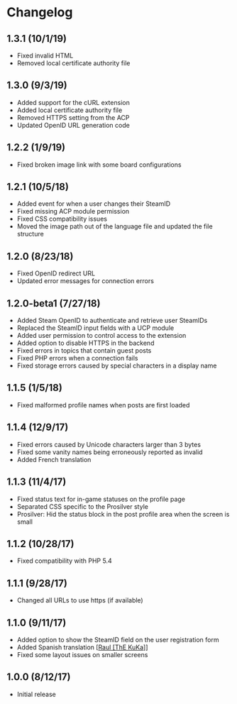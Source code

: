 # Changelog

## 1.3.1 (10/1/19)

* Fixed invalid HTML
* Removed local certificate authority file

## 1.3.0 (9/3/19)

* Added support for the cURL extension
* Added local certificate authority file
* Removed HTTPS setting from the ACP
* Updated OpenID URL generation code

## 1.2.2 (1/9/19)

* Fixed broken image link with some board configurations

## 1.2.1 (10/5/18)

* Added event for when a user changes their SteamID
* Fixed missing ACP module permission
* Fixed CSS compatibility issues
* Moved the image path out of the language file and updated the file structure

## 1.2.0 (8/23/18)

* Fixed OpenID redirect URL
* Updated error messages for connection errors

## 1.2.0-beta1 (7/27/18)

* Added Steam OpenID to authenticate and retrieve user SteamIDs
* Replaced the SteamID input fields with a UCP module
* Added user permission to control access to the extension
* Added option to disable HTTPS in the backend
* Fixed errors in topics that contain guest posts
* Fixed PHP errors when a connection fails
* Fixed storage errors caused by special characters in a display name

## 1.1.5 (1/5/18)

* Fixed malformed profile names when posts are first loaded

## 1.1.4 (12/9/17)

* Fixed errors caused by Unicode characters larger than 3 bytes
* Fixed some vanity names being erroneously reported as invalid
* Added French translation

## 1.1.3 (11/4/17)

* Fixed status text for in-game statuses on the profile page
* Separated CSS specific to the Prosilver style
* Prosilver: Hid the status block in the post profile area when the screen is small

## 1.1.2 (10/28/17)

* Fixed compatibility with PHP 5.4

## 1.1.1 (9/28/17)

* Changed all URLs to use https (if available)

## 1.1.0 (9/11/17)

* Added option to show the SteamID field on the user registration form
* Added Spanish translation [[Raul [ThE KuKa]](https://www.phpbb.com/community/memberlist.php?mode=viewprofile&u=94590)]
* Fixed some layout issues on smaller screens

## 1.0.0 (8/12/17)

* Initial release
